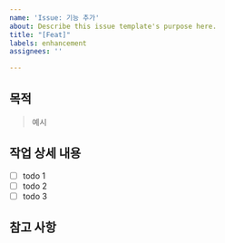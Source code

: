 ```yaml
---
name: 'Issue: 기능 추가'
about: Describe this issue template's purpose here.
title: "[Feat]"
labels: enhancement
assignees: ''

---
```


## 목적

<!-- 이슈의 목적을 작성해주세요. -->
> 예시

## 작업 상세 내용

- [ ] todo 1
- [ ] todo 2
- [ ] todo 3

## 참고 사항
